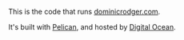 This is the code that runs [dominicrodger.com](http://www.dominicrodger.com).

It's built with [Pelican](http://pelican.readthedocs.org/en/latest/), and hosted by [Digital Ocean](http://www.digitalocean.com).
